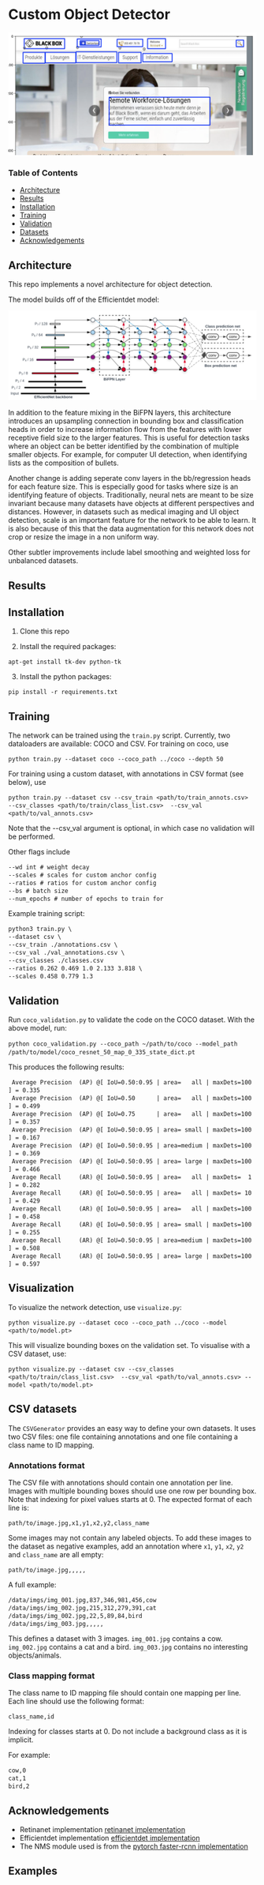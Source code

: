 # Custom Object Detector

<img src="./images/1.png">

### Table of Contents
- <a href='#recent-update'>Architecture</a>
- <a href='#results'>Results</a>
- <a href='#installation'>Installation</a>
- <a href='#training'>Training</a>
- <a href='#validation'>Validation</a>
- <a href='#training-efficientdet'>Datasets</a>
- <a href='#acknowledgements'>Acknowledgements</a>

## Architecture

This repo implements a novel architecture for object detection. 

The model builds off of the Efficientdet model:

<img src= "./images/arch.png"/>

In addition to the feature mixing in the BiFPN layers, this architecture introduces an upsampling connection in 
bounding box and classification heads in order to increase information flow from the features with lower receptive 
field size to the larger features. This is useful for detection tasks where an object can be better identified by 
the combination of multiple smaller objects. For example, for computer UI detection, when identifying lists as
the composition of bullets.

Another change is adding seperate conv layers in the bb/regression heads for each feature size. This is especially
good for tasks where size is an identifying feature of objects. Traditionally, neural nets are meant to be size invariant
because many datasets have objects at different perspectives and distances. However, in datasets such as medical imaging and 
UI object detection, scale is an important feature for the network to be able to learn. It is also because of this that the data
augmentation for this network does not crop or resize the image in a non uniform way.

Other subtler improvements include label smoothing and weighted loss for unbalanced datasets.

## Results




## Installation

1) Clone this repo

2) Install the required packages:

```
apt-get install tk-dev python-tk
```

3) Install the python packages:
	
```
pip install -r requirements.txt
```

## Training

The network can be trained using the `train.py` script. Currently, two dataloaders are available: COCO and CSV. For training on coco, use

```
python train.py --dataset coco --coco_path ../coco --depth 50
```

For training using a custom dataset, with annotations in CSV format (see below), use

```
python train.py --dataset csv --csv_train <path/to/train_annots.csv>  --csv_classes <path/to/train/class_list.csv>  --csv_val <path/to/val_annots.csv>
```

Note that the --csv_val argument is optional, in which case no validation will be performed.

Other flags include

```
--wd int # weight decay
--scales # scales for custom anchor config
--ratios # ratios for custom anchor config
--bs # batch size
--num_epochs # number of epochs to train for
```

Example training script:
```
python3 train.py \
--dataset csv \
--csv_train ./annotations.csv \
--csv_val ./val_annotations.csv \
--csv_classes ./classes.csv 
--ratios 0.262 0.469 1.0 2.133 3.818 \
--scales 0.458 0.779 1.3
```

## Validation

Run `coco_validation.py` to validate the code on the COCO dataset. With the above model, run:

`python coco_validation.py --coco_path ~/path/to/coco --model_path /path/to/model/coco_resnet_50_map_0_335_state_dict.pt`

This produces the following results:

```
 Average Precision  (AP) @[ IoU=0.50:0.95 | area=   all | maxDets=100 ] = 0.335
 Average Precision  (AP) @[ IoU=0.50      | area=   all | maxDets=100 ] = 0.499
 Average Precision  (AP) @[ IoU=0.75      | area=   all | maxDets=100 ] = 0.357
 Average Precision  (AP) @[ IoU=0.50:0.95 | area= small | maxDets=100 ] = 0.167
 Average Precision  (AP) @[ IoU=0.50:0.95 | area=medium | maxDets=100 ] = 0.369
 Average Precision  (AP) @[ IoU=0.50:0.95 | area= large | maxDets=100 ] = 0.466
 Average Recall     (AR) @[ IoU=0.50:0.95 | area=   all | maxDets=  1 ] = 0.282
 Average Recall     (AR) @[ IoU=0.50:0.95 | area=   all | maxDets= 10 ] = 0.429
 Average Recall     (AR) @[ IoU=0.50:0.95 | area=   all | maxDets=100 ] = 0.458
 Average Recall     (AR) @[ IoU=0.50:0.95 | area= small | maxDets=100 ] = 0.255
 Average Recall     (AR) @[ IoU=0.50:0.95 | area=medium | maxDets=100 ] = 0.508
 Average Recall     (AR) @[ IoU=0.50:0.95 | area= large | maxDets=100 ] = 0.597
```

## Visualization

To visualize the network detection, use `visualize.py`:

```
python visualize.py --dataset coco --coco_path ../coco --model <path/to/model.pt>
```
This will visualize bounding boxes on the validation set. To visualise with a CSV dataset, use:

```
python visualize.py --dataset csv --csv_classes <path/to/train/class_list.csv>  --csv_val <path/to/val_annots.csv> --model <path/to/model.pt>
```


## CSV datasets
The `CSVGenerator` provides an easy way to define your own datasets.
It uses two CSV files: one file containing annotations and one file containing a class name to ID mapping.

### Annotations format
The CSV file with annotations should contain one annotation per line.
Images with multiple bounding boxes should use one row per bounding box.
Note that indexing for pixel values starts at 0.
The expected format of each line is:
```
path/to/image.jpg,x1,y1,x2,y2,class_name
```

Some images may not contain any labeled objects.
To add these images to the dataset as negative examples,
add an annotation where `x1`, `y1`, `x2`, `y2` and `class_name` are all empty:
```
path/to/image.jpg,,,,,
```

A full example:
```
/data/imgs/img_001.jpg,837,346,981,456,cow
/data/imgs/img_002.jpg,215,312,279,391,cat
/data/imgs/img_002.jpg,22,5,89,84,bird
/data/imgs/img_003.jpg,,,,,
```

This defines a dataset with 3 images.
`img_001.jpg` contains a cow.
`img_002.jpg` contains a cat and a bird.
`img_003.jpg` contains no interesting objects/animals.


### Class mapping format
The class name to ID mapping file should contain one mapping per line.
Each line should use the following format:
```
class_name,id
```

Indexing for classes starts at 0.
Do not include a background class as it is implicit.

For example:
```
cow,0
cat,1
bird,2
```

## Acknowledgements

- Retinanet implementation [retinanet implementation](https://github.com/fizyr/keras-retinanet)
- Efficientdet implementation [efficientdet implementation](https://github.com/toandaominh1997/EfficientDet.Pytorch)
- The NMS module used is from the [pytorch faster-rcnn implementation](https://github.com/ruotianluo/pytorch-faster-rcnn)

## Examples

